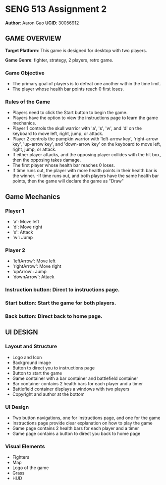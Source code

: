 # SENG 513 Assignment 2
**Author**: Aaron Gao
**UCID**: 30056912

## GAME OVERVIEW

**Target Platform**: This game is designed for desktop with two players.

**Game Genre**: fighter, strategy, 2 players, retro game.

### Game Objective
- The primary goal of players is to defeat one another within the time limit.
- The player whose health bar points reach 0 first loses.

### Rules of the Game
- Players need to click the Start button to begin the game.
- Players have the option to view the instructions page to learn the game mechanics.
- Player 1 controls the skull warrior with 'a', 's', 'w', and 'd' on the keyboard to move left, right, jump, or attack. 
- Player 2 controls the pumpkin warrior with 'left-arrow key', 'right-arrow key', 'up-arrow key', and 'down-arrow key' on the keyboard to move left, right, jump, or attack. 
- If either player attacks, and the opposing player collides with the hit box, then the opposing takes damage. 
- The first player whose health bar reaches 0 loses. 
- If time runs out, the player with more health points in their health bar is the winner. 
-If time runs out, and both players have the same health bar points, then the game will declare the game as "Draw"

## Game Mechanics
### Player 1
- 'a': Move left
- 'd': Move right
- 's': Attack
- 'w': Jump


### Player 2
- 'leftArrow': Move left
- 'rightArrow': Move right
- 'upArrow': Jump
- 'downArrow': Attack

### Instruction button: Direct to instructions page.
### Start button: Start the game for both players.
### Back button: Direct back to home page.

## UI DESIGN
### Layout and Structure
- Logo and Icon
- Background image
- Button to direct you to instructions page
- Button to start the game
- Game container with a bar container and battlefield container
- Bar container contains 2 health bars for each player and a timer
- Battlefield container displays a windows with two players
- Copyright and author at the bottom

### UI Design
- Two button navigations, one for instructions page, and one for the game
- Instructions page provide clear explanation on how to play the game
- Game page contains 2 health bars for each player and a timer
- Game page contains a button to direct you back to home page 

### Visual Elements
- Fighters
- Map
- Logo of the game
- Grass
- HUD



